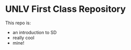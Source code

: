 # UNLV First Class Repository

This repo is:

  * an introduction to SD
  * really cool
  * mine!
  
